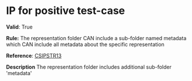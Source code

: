 # IP for positive test-case

**Valid**:  True

**Rule:**  The representation folder CAN include a sub-folder named metadata which CAN include all metadata about the specific representation

**Reference**: [CSIPSTR13](https://dilcisboard.github.io/E-ARK-CSIP/specification/implementation/structure/#CSIPSTR13)

**Description** The representation folder includes additional sub-folder 'metadata'